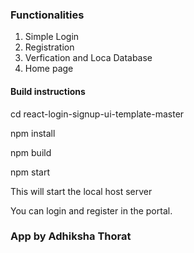 ### Functionalities ##
1. Simple Login
2. Registration
3. Verfication and Loca Database
4. Home page

#### Build instructions ###

cd react-login-signup-ui-template-master

npm install

npm build

npm start

This will start the local host server

You can login and register in the portal.


### App by Adhiksha Thorat #######
